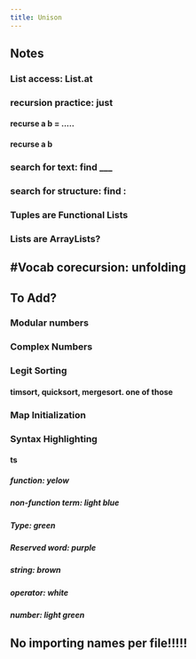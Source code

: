 ```yaml
---
title: Unison
---
```


## Notes
### List access: List.at

### recursion practice: just 
#### recurse a b = .....

#### recurse a b

### search for text: find ___ 

### search for structure: find : 

### Tuples are Functional Lists

### Lists are ArrayLists?

## #Vocab corecursion: unfolding

## To Add?
### Modular numbers

### Complex Numbers

### Legit Sorting
#### timsort, quicksort, mergesort. one of those

### Map Initialization

### Syntax Highlighting
#### ts
##### function: yelow

##### non-function term: light blue

##### Type: green

##### Reserved word: purple

##### string: brown

##### operator: white

##### number: light green

## No importing names per file!!!!!

